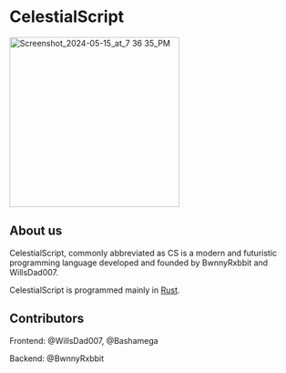 # CelestialScript

<img width="298" alt="Screenshot_2024-05-15_at_7 36 35_PM" src="https://github.com/BwnnyRxbbit/CelestialScript-website/assets/167290033/a15af74f-c1bf-428f-8776-75867ad1af96">

## About us

CelestialScript, commonly abbreviated as CS is a modern and futuristic programming language developed and founded by BwnnyRxbbit and WillsDad007.

CelestialScript is programmed mainly in [Rust](https://www.rust-lang.org).

## Contributors

Frontend: @WillsDad007, @Bashamega

Backend: @BwnnyRxbbit
